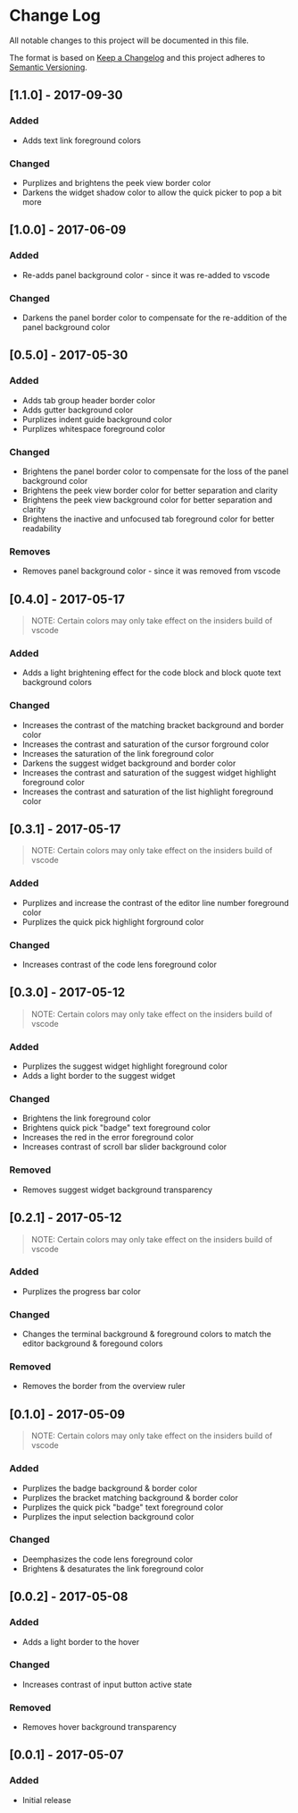 # Change Log

All notable changes to this project will be documented in this file.

The format is based on [Keep a Changelog](http://keepachangelog.com/) and this project adheres to [Semantic Versioning](http://semver.org/).

## [1.1.0] - 2017-09-30
### Added
- Adds text link foreground colors

### Changed
- Purplizes and brightens the peek view border color
- Darkens the widget shadow color to allow the quick picker to pop a bit more

## [1.0.0] - 2017-06-09
### Added
- Re-adds panel background color - since it was re-added to vscode

### Changed
- Darkens the panel border color to compensate for the re-addition of the panel background color

## [0.5.0] - 2017-05-30
### Added
- Adds tab group header border color
- Adds gutter background color
- Purplizes indent guide background color
- Purplizes whitespace foreground color

### Changed
- Brightens the panel border color to compensate for the loss of the panel background color
- Brightens the peek view border color for better separation and clarity
- Brightens the peek view background color for better separation and clarity
- Brightens the inactive and unfocused tab foreground color for better readability

### Removes
- Removes panel background color - since it was removed from vscode

## [0.4.0] - 2017-05-17
> NOTE: Certain colors may only take effect on the insiders build of vscode
### Added
- Adds a light brightening effect for the code block and block quote text background colors

### Changed
- Increases the contrast of the matching bracket background and border color
- Increases the contrast and saturation of the cursor forground color
- Increases the saturation of the link foreground color
- Darkens the suggest widget background and border color
- Increases the contrast and saturation of the suggest widget highlight foreground color
- Increases the contrast and saturation of the list highlight foreground color

## [0.3.1] - 2017-05-17
> NOTE: Certain colors may only take effect on the insiders build of vscode
### Added
- Purplizes and increase the contrast of the editor line number foreground color
- Purplizes the quick pick highlight forground color

### Changed
- Increases contrast of the code lens foreground color

## [0.3.0] - 2017-05-12
> NOTE: Certain colors may only take effect on the insiders build of vscode
### Added
- Purplizes the suggest widget highlight foreground color
- Adds a light border to the suggest widget

### Changed
- Brightens the link foreground color
- Brightens quick pick "badge" text foreground color
- Increases the red in the error foreground color
- Increases contrast of scroll bar slider background color

### Removed
- Removes suggest widget background transparency

## [0.2.1] - 2017-05-12
> NOTE: Certain colors may only take effect on the insiders build of vscode
### Added
- Purplizes the progress bar color

### Changed
- Changes the terminal background & foreground colors to match the editor background & foregound colors

### Removed
- Removes the border from the overview ruler

## [0.1.0] - 2017-05-09
> NOTE: Certain colors may only take effect on the insiders build of vscode
### Added
- Purplizes the badge background & border color
- Purplizes the bracket matching background & border color
- Purplizes the quick pick "badge" text foreground color
- Purplizes the input selection background color

### Changed
- Deemphasizes the code lens foreground color
- Brightens & desaturates the link foreground color

## [0.0.2] - 2017-05-08
### Added
- Adds a light border to the hover

### Changed
- Increases contrast of input button active state

### Removed
- Removes hover background transparency

## [0.0.1] - 2017-05-07
### Added
- Initial release